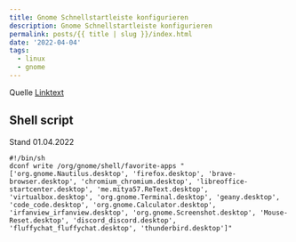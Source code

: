 ```yaml
---
title: Gnome Schnellstartleiste konfigurieren
description: Gnome Schnellstartleiste konfigurieren
permalink: posts/{{ title | slug }}/index.html
date: '2022-04-04'
tags:
  - linux
  - gnome
---
```


Quelle [Linktext](URL)

## Shell script 
Stand 01.04.2022

    #!/bin/sh
    dconf write /org/gnome/shell/favorite-apps "['org.gnome.Nautilus.desktop', 'firefox.desktop', 'brave-browser.desktop', 'chromium_chromium.desktop', 'libreoffice-startcenter.desktop', 'me.mitya57.ReText.desktop', 'virtualbox.desktop', 'org.gnome.Terminal.desktop', 'geany.desktop', 'code_code.desktop', 'org.gnome.Calculator.desktop', 'irfanview_irfanview.desktop', 'org.gnome.Screenshot.desktop', 'Mouse-Reset.desktop', 'discord_discord.desktop', 'fluffychat_fluffychat.desktop', 'thunderbird.desktop']"
